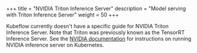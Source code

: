 +++
title = "NVIDIA Triton Inference Server"
description = "Model serving with Triton Inference Server"
weight = 50
+++

Kubeflow currently doesn't have a specific guide for NVIDIA Triton Inference 
Server. Note that Triton was previously known as the TensorRT Inference Server.
See the [NVIDIA
documentation](https://github.com/NVIDIA/triton-inference-server/tree/master/deploy/single_server)
for instructions on running NVIDIA inference server on Kubernetes.
